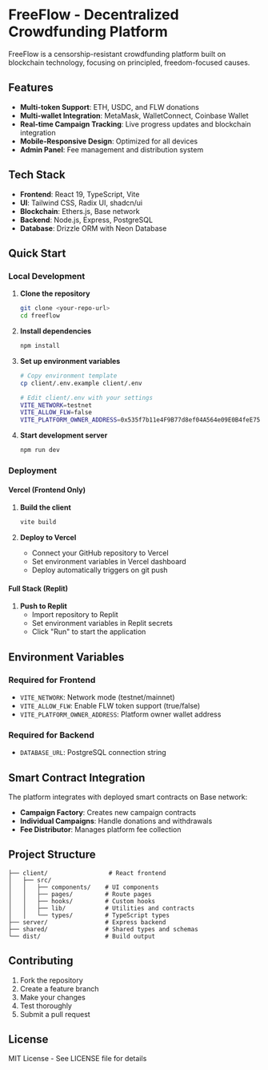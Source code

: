 # FreeFlow - Decentralized Crowdfunding Platform

FreeFlow is a censorship-resistant crowdfunding platform built on blockchain technology, focusing on principled, freedom-focused causes.

## Features

- **Multi-token Support**: ETH, USDC, and FLW donations
- **Multi-wallet Integration**: MetaMask, WalletConnect, Coinbase Wallet
- **Real-time Campaign Tracking**: Live progress updates and blockchain integration
- **Mobile-Responsive Design**: Optimized for all devices
- **Admin Panel**: Fee management and distribution system

## Tech Stack

- **Frontend**: React 19, TypeScript, Vite
- **UI**: Tailwind CSS, Radix UI, shadcn/ui
- **Blockchain**: Ethers.js, Base network
- **Backend**: Node.js, Express, PostgreSQL
- **Database**: Drizzle ORM with Neon Database

## Quick Start

### Local Development

1. **Clone the repository**
   ```bash
   git clone <your-repo-url>
   cd freeflow
   ```

2. **Install dependencies**
   ```bash
   npm install
   ```

3. **Set up environment variables**
   ```bash
   # Copy environment template
   cp client/.env.example client/.env
   
   # Edit client/.env with your settings
   VITE_NETWORK=testnet
   VITE_ALLOW_FLW=false
   VITE_PLATFORM_OWNER_ADDRESS=0x535f7b11e4F9B77d8ef04A564e09E0B4feE75fb3
   ```

4. **Start development server**
   ```bash
   npm run dev
   ```

### Deployment

#### Vercel (Frontend Only)
1. **Build the client**
   ```bash
   vite build
   ```

2. **Deploy to Vercel**
   - Connect your GitHub repository to Vercel
   - Set environment variables in Vercel dashboard
   - Deploy automatically triggers on git push

#### Full Stack (Replit)
1. **Push to Replit**
   - Import repository to Replit
   - Set environment variables in Replit secrets
   - Click "Run" to start the application

## Environment Variables

### Required for Frontend
- `VITE_NETWORK`: Network mode (testnet/mainnet)
- `VITE_ALLOW_FLW`: Enable FLW token support (true/false)
- `VITE_PLATFORM_OWNER_ADDRESS`: Platform owner wallet address

### Required for Backend
- `DATABASE_URL`: PostgreSQL connection string

## Smart Contract Integration

The platform integrates with deployed smart contracts on Base network:

- **Campaign Factory**: Creates new campaign contracts
- **Individual Campaigns**: Handle donations and withdrawals
- **Fee Distributor**: Manages platform fee collection

## Project Structure

```
├── client/                 # React frontend
│   ├── src/
│   │   ├── components/    # UI components
│   │   ├── pages/         # Route pages
│   │   ├── hooks/         # Custom hooks
│   │   ├── lib/           # Utilities and contracts
│   │   └── types/         # TypeScript types
├── server/                # Express backend
├── shared/                # Shared types and schemas
└── dist/                  # Build output
```

## Contributing

1. Fork the repository
2. Create a feature branch
3. Make your changes
4. Test thoroughly
5. Submit a pull request

## License

MIT License - See LICENSE file for details